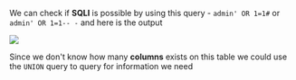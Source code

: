 We can check if **SQLI** is possible by using this query -  `admin' OR 1=1#` or `admin' OR 1=1-- -` and here is the output

![](https://i.imgur.com/MDvwaaB.png)

Since we don't know how many **columns** exists on this table we could use the `UNION` query to query for information we need

